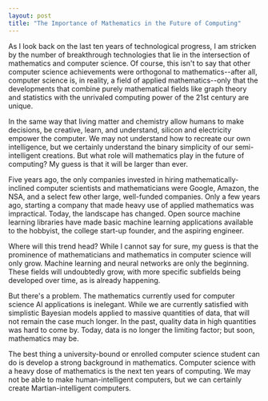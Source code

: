 ```yaml
---
layout: post
title: "The Importance of Mathematics in the Future of Computing"
---
```



As I look back on the last ten years of technological progress, I am stricken by the number of breakthrough technologies that lie in the intersection of mathematics and computer science. Of course, this isn't to say that other computer science achievements were orthogonal to mathematics--after all, computer science is, in reality, a field of applied mathematics--only that the developments that combine purely mathematical fields like graph theory and statistics with the unrivaled computing power of the 21st century are unique. 

In the same way that living matter and chemistry allow humans to make decisions, be creative, learn, and understand, silicon and electricity empower the computer. We may not understand how to recreate our own intelligence, but we certainly understand the binary simplicity of our semi-intelligent creations. But what role will mathematics play in the future of computing? My guess is that it will be larger than ever.

Five years ago, the only companies invested in hiring mathematically-inclined computer scientists and mathematicians were Google, Amazon, the NSA, and a select few other large, well-funded companies. Only a few years ago, starting a company that made heavy use of applied mathematics was impractical. Today, the landscape has changed. Open source machine learning libraries have made basic machine learning applications available to the hobbyist, the college start-up founder, and the aspiring engineer. 

Where will this trend head? While I cannot say for sure, my guess is that the prominence of mathematicians and mathematics in computer science will only grow. Machine learning and neural networks are only the beginning. These fields will undoubtedly grow, with more specific subfields being developed over time, as is already happening.

But there's a problem. The mathematics currently used for computer science AI applications is inelegant. While we are currently satisfied with simplistic Bayesian models applied to massive quantities of data, that will not remain the case much longer. In the past, quality data in high quantities was hard to come by. Today, data is no longer the limiting factor; but soon, mathematics may be.

The best thing a university-bound or enrolled computer science student can do is develop a strong background in mathematics. Computer science with a heavy dose of mathematics is the next ten years of computing. We may not be able to make human-intelligent computers, but we can certainly create Martian-intelligent computers. 
